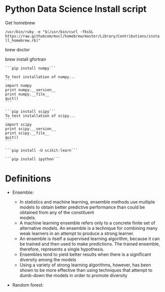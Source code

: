 Python Data Science Install script
===========================
Get homebrew

````/usr/bin/ruby -e "$(/usr/bin/curl -fksSL https://raw.githubcom/mxcl/homebrew/master/Library/Contributions/install_homebrew.rb)"````

brew doctor

brew install gfortran

    ```pip install numpy```

    To test installation of numpy...
    ``` 
    import numpy
    print numpy.__version__
    print numpy.__file__
    quit()
    ```

    ```pip install scipy```
    To test installation of scipy...
    ```
    import scipy
    print scipy.__version__
    print scipy.__file__
    quit()
    ```

    ```pip install -U scikit-learn```

    ```pip install ipython```

Definitions
===========================
* Ensemble: 
    * In statistics and machine learning, ensemble methods use multiple models to  obtain better predictive performance than could be obtained from any of the constituent  
    models.  
    * A machine learning ensemble refers only to a concrete finite set of alternative models. An ensemble is a technique for combining many weak learners in an attempt to produce a strong learner. 
    * An ensemble is itself a supervised learning algorithm, because it can be trained and then used to make predictions. The trained ensemble, therefore, represents a single hypothesis. 
    * Ensembles tend to yield better results when there is a significant diversity among the models
    * Using a variety of strong learning algorithms, however, has been shown to be more effective than using techniques that attempt to dumb-down the models in order to promote diversity

* Random forest: 
